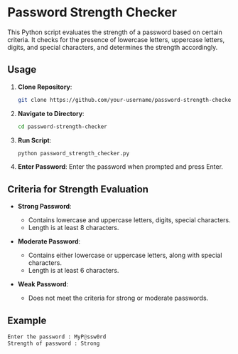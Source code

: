 # Password Strength Checker

This Python script evaluates the strength of a password based on certain criteria. It checks for the presence of lowercase letters, uppercase letters, digits, and special characters, and determines the strength accordingly.

## Usage

1. **Clone Repository**: 
    ```bash
    git clone https://github.com/your-username/password-strength-checker.git
    ```

2. **Navigate to Directory**:
    ```bash
    cd password-strength-checker
    ```

3. **Run Script**:
    ```bash
    python password_strength_checker.py
    ```

4. **Enter Password**:
    Enter the password when prompted and press Enter.

## Criteria for Strength Evaluation

- **Strong Password**: 
  - Contains lowercase and uppercase letters, digits, special characters.
  - Length is at least 8 characters.

- **Moderate Password**: 
  - Contains either lowercase or uppercase letters, along with special characters.
  - Length is at least 6 characters.

- **Weak Password**: 
  - Does not meet the criteria for strong or moderate passwords.

## Example

```python
Enter the password : MyP@ssw0rd
Strength of password : Strong
